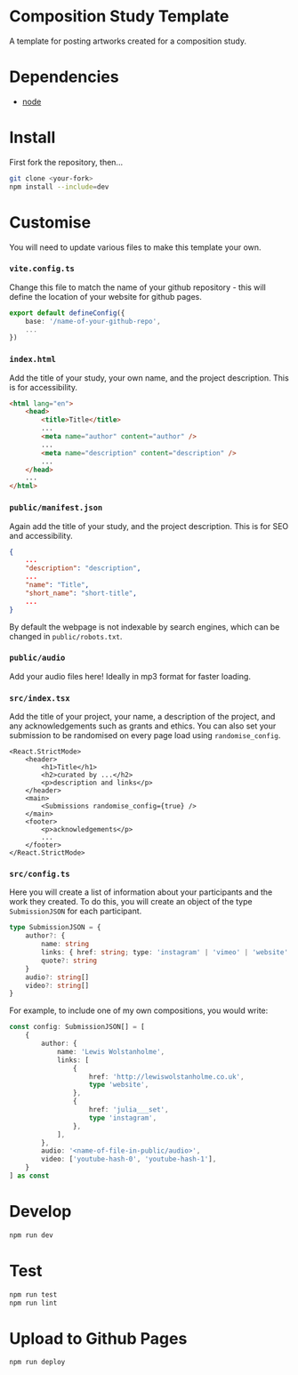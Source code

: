 # Composition Study Template

A template for posting artworks created for a composition study.

# Dependencies

-   [node](https://formulae.brew.sh/formula/node)

# Install

First fork the repository, then...

```bash
git clone <your-fork>
npm install --include=dev
```

# Customise

You will need to update various files to make this template your own.

### `vite.config.ts`

Change this file to match the name of your github repository - this will define the location of your website for github pages.

```ts
export default defineConfig({
	base: '/name-of-your-github-repo',
	...
})
```

### `index.html`

Add the title of your study, your own name, and the project description. This is for accessibility.

```html
<html lang="en">
	<head>
		<title>Title</title>
		...
		<meta name="author" content="author" />
		...
		<meta name="description" content="description" />
		...
	</head>
	...
</html>
```

### `public/manifest.json`

Again add the title of your study, and the project description. This is for SEO and accessibility.

```json
{
	...
	"description": "description",
	...
	"name": "Title",
	"short_name": "short-title",
	...
}
```

By default the webpage is not indexable by search engines, which can be changed in `public/robots.txt`.

### `public/audio`

Add your audio files here! Ideally in mp3 format for faster loading.

### `src/index.tsx`

Add the title of your project, your name, a description of the project, and any acknowledgements such as grants and ethics. You can also set your submission to be randomised on every page load using `randomise_config`.

```tsx
<React.StrictMode>
	<header>
		<h1>Title</h1>
		<h2>curated by ...</h2>
		<p>description and links</p>
	</header>
	<main>
		<Submissions randomise_config={true} />
	</main>
	<footer>
		<p>acknowledgements</p>
		...
	</footer>
</React.StrictMode>
```

### `src/config.ts`

Here you will create a list of information about your participants and the work they created. To do this, you will create an object of the type `SubmissionJSON` for each participant.

```ts
type SubmissionJSON = {
	author?: {
		name: string
		links: { href: string; type: 'instagram' | 'vimeo' | 'website' }[]
		quote?: string
	}
	audio?: string[]
	video?: string[]
}
```

For example, to include one of my own compositions, you would write:

```ts
const config: SubmissionJSON[] = [
	{
		author: {
			name: 'Lewis Wolstanholme',
			links: [
				{
					href: 'http://lewiswolstanholme.co.uk',
					type 'website',
				},
				{
					href: 'julia___set',
					type 'instagram',
				},
			],
		},
		audio: '<name-of-file-in-public/audio>',
		video: ['youtube-hash-0', 'youtube-hash-1'],
	}
] as const
```

# Develop

```bash
npm run dev
```

# Test

```bash
npm run test
npm run lint
```

# Upload to Github Pages

```bash
npm run deploy
```
